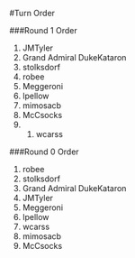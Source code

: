 #Turn Order

###Round 1 Order
1. JMTyler
1. Grand Admiral DukeKataron
1. stolksdorf
1. robee
1. Meggeroni
1. lpellow
1. mimosacb
1. McCsocks
2. 1. wcarss

###Round 0 Order
1. robee
1. stolksdorf
1. Grand Admiral DukeKataron
1. JMTyler
1. Meggeroni
1. lpellow
1. wcarss
1. mimosacb
1. McCsocks
